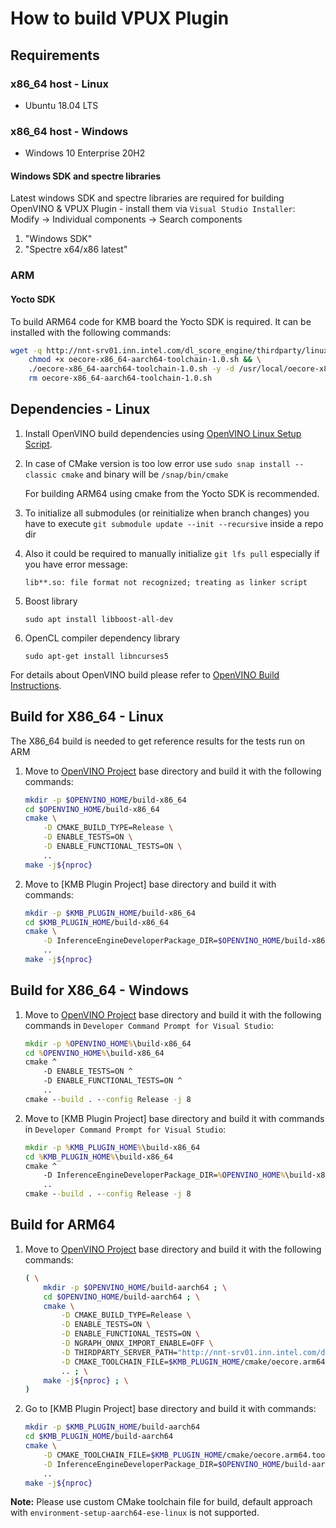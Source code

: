 # How to build VPUX Plugin

## Requirements
### x86_64 host - Linux
* Ubuntu 18.04 LTS

### x86_64 host - Windows
* Windows 10 Enterprise 20H2

#### Windows SDK and spectre libraries

Latest windows SDK and spectre libraries are required for building OpenVINO & VPUX Plugin - install them via `Visual Studio Installer`:
Modify -> Individual components -> Search components
1. "Windows SDK"
2. "Spectre x64/x86 latest"

### ARM
#### Yocto SDK

To build ARM64 code for KMB board the Yocto SDK is required. It can be installed with the following commands:
```bash
wget -q http://nnt-srv01.inn.intel.com/dl_score_engine/thirdparty/linux/keembay/dev-test-image/YP3p1/oecore-x86_64-aarch64-toolchain-1.0.sh && \
    chmod +x oecore-x86_64-aarch64-toolchain-1.0.sh && \
    ./oecore-x86_64-aarch64-toolchain-1.0.sh -y -d /usr/local/oecore-x86_64 && \
    rm oecore-x86_64-aarch64-toolchain-1.0.sh
```

## Dependencies - Linux

1. Install OpenVINO build dependencies using [OpenVINO Linux Setup Script].

2. In case of CMake version is too low error use `sudo snap install --classic cmake` and binary will be `/snap/bin/cmake`

    For building ARM64 using cmake from the Yocto SDK is recommended.

3. To initialize all submodules (or reinitialize when branch changes) you have to execute `git submodule update --init --recursive` inside a repo dir

4. Also it could be required to manually initialize `git lfs pull` especially if you have error message:

    `lib**.so: file format not recognized; treating as linker script`

5. Boost library

    `sudo apt install libboost-all-dev`

6. OpenCL compiler dependency library

    `sudo apt-get install libncurses5`

For details about OpenVINO build please refer to [OpenVINO Build Instructions].

## Build for X86_64 - Linux

The X86_64 build is needed to get reference results for the tests run on ARM

1. Move to [OpenVINO Project] base directory and build it with the following commands:

    ```bash
    mkdir -p $OPENVINO_HOME/build-x86_64
    cd $OPENVINO_HOME/build-x86_64
    cmake \
        -D CMAKE_BUILD_TYPE=Release \
        -D ENABLE_TESTS=ON \
        -D ENABLE_FUNCTIONAL_TESTS=ON \
        ..
    make -j${nproc}
    ```

2. Move to [KMB Plugin Project] base directory and build it with commands:

    ```bash
    mkdir -p $KMB_PLUGIN_HOME/build-x86_64
    cd $KMB_PLUGIN_HOME/build-x86_64
    cmake \
        -D InferenceEngineDeveloperPackage_DIR=$OPENVINO_HOME/build-x86_64 \
        ..
    make -j${nproc}
    ```

## Build for X86_64 - Windows

1. Move to [OpenVINO Project] base directory and build it with the following commands in `Developer Command Prompt for Visual Studio`:

    ```bat
    mkdir -p %OPENVINO_HOME%\build-x86_64
    cd %OPENVINO_HOME%\build-x86_64
    cmake ^
        -D ENABLE_TESTS=ON ^
        -D ENABLE_FUNCTIONAL_TESTS=ON ^
        ..
    cmake --build . --config Release -j 8
    ```

2. Move to [KMB Plugin Project] base directory and build it with commands  in `Developer Command Prompt for Visual Studio`:

    ```bat
    mkdir -p %KMB_PLUGIN_HOME%\build-x86_64
    cd %KMB_PLUGIN_HOME%\build-x86_64
    cmake ^
        -D InferenceEngineDeveloperPackage_DIR=%OPENVINO_HOME%\build-x86_64 ^
        ..
    cmake --build . --config Release -j 8
    ```

## Build for ARM64

1. Move to [OpenVINO Project] base directory and build it with the following commands:

    ```bash
    ( \
        mkdir -p $OPENVINO_HOME/build-aarch64 ; \
        cd $OPENVINO_HOME/build-aarch64 ; \
        cmake \
            -D CMAKE_BUILD_TYPE=Release \
            -D ENABLE_TESTS=ON \
            -D ENABLE_FUNCTIONAL_TESTS=ON \
            -D NGRAPH_ONNX_IMPORT_ENABLE=OFF \
            -D THIRDPARTY_SERVER_PATH="http://nnt-srv01.inn.intel.com/dl_score_engine/" \
            -D CMAKE_TOOLCHAIN_FILE=$KMB_PLUGIN_HOME/cmake/oecore.arm64.toolchain.cmake \
            .. ; \
        make -j${nproc} ; \
    )
    ```

2. Go to [KMB Plugin Project] base directory and build it with commands:

    ```bash
    mkdir -p $KMB_PLUGIN_HOME/build-aarch64
    cd $KMB_PLUGIN_HOME/build-aarch64
    cmake \
        -D CMAKE_TOOLCHAIN_FILE=$KMB_PLUGIN_HOME/cmake/oecore.arm64.toolchain.cmake \
        -D InferenceEngineDeveloperPackage_DIR=$OPENVINO_HOME/build-aarch64 \
        ..
    make -j${nproc}
    ```

**Note:** Please use custom CMake toolchain file for build,
default approach with `environment-setup-aarch64-ese-linux` is not supported.

[OpenVINO Project]: https://github.com/openvinotoolkit/openvino
[OpenVINO Linux Setup Script]: https://raw.githubusercontent.com/openvinotoolkit/openvino/master/install_build_dependencies.sh
[OpenVINO Build Instructions]: https://github.com/openvinotoolkit/openvino/wiki/BuildingCode
